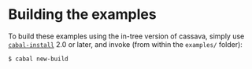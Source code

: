 # Building the examples

To build these examples using the in-tree version of cassava, simply use [`cabal-install`](http://hackage.haskell.org/package/cabal-install) 2.0 or later, and invoke (from within the `examples/` folder):

```bash
$ cabal new-build
```
